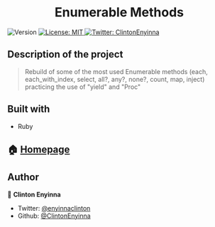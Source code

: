 <h1 align="center">Enumerable Methods</h1>
<p>
  <img alt="Version" src="https://img.shields.io/badge/version-0.0.1-blue.svg?cacheSeconds=2592000" />
  <a href="#" target="_blank">
    <img alt="License: MIT " src="https://img.shields.io/badge/License-MIT -yellow.svg" />
  </a>
  <a href="https://twitter.com/ClintonEnyinna" target="_blank">
    <img alt="Twitter: ClintonEnyinna " src="https://img.shields.io/twitter/follow/ClintonEnyinna .svg?style=social" />
  </a>
</p>


## Description of the project 

>Rebuild of some of the most used Enumerable methods (each, each_with_index, select, all?, any?, none?, count, map, inject) practicing the use of "yield" and "Proc"

## Built with
<ul>
  <li>Ruby</li>
</ul>

## 🏠 [Homepage](https://github.com/ClintonEnyinna/enumerable_methods)

## Author

👤 **Clinton Enyinna**

* Twitter: [@enyinnaclinton ](https://twitter.com/ClintonEnyinna)
* Github: [@ClintonEnyinna](https://github.com/https:\/\/github.com\/ClintonEnyinna) 
